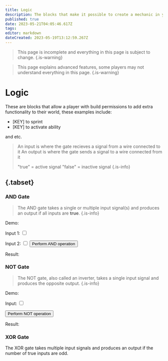 ```yaml
---
title: Logic
description: The blocks that make it possible to create a mechanic in your world
published: true
date: 2023-05-21T04:05:46.617Z
tags: 
editor: markdown
dateCreated: 2023-05-19T13:12:59.267Z
---
```


> This page is incomplete and everything in this page is subject to change.
{.is-warning}

> This page explains advanced features, some players may not understand everything in this page.
{.is-warning}

# Logic
These are blocks that allow a player with build permissions to add extra functionality to their world, these examples include:
- [KEY] to sprint
- [KEY] to activate ability

and etc.
> An input is where the gate recieves a signal from a wire connected to it
> An output is where the gate sends a signal to a wire connected from it
>
> "true" = active signal
> "false" = inactive signal
{.is-info}

## {.tabset}

### AND Gate
> The AND gate takes a single or multiple input signal(s) and produces an output if all inputs are **true**.
{.is-info}

Demo:
<div class="input-container">
<label for="AND_input1">Input 1:</label> <input type="checkbox" id="AND_input1" class="input">
  
<label for="AND_input2">Input 2:</label> <input type="checkbox" id="AND_input2" class="input">
<button id="performANDButton" class="button">Perform AND operation</button>
<p id="AND_result">Result:</p>
</div>

### NOT Gate
> The NOT gate, also called an inverter, takes a single input signal and produces the opposite output. 
{.is-info}

Demo:
<div class="input-container">
<label for="NOT_input1">Input:</label> <input type="checkbox" id="NOT_input1" class="input">
  
<button id="performNOTButton" class="button">Perform NOT operation</button>
<p id="NOT_result">Result:</p>
</div>

### XOR Gate
The XOR gate takes multiple input signals and produces an output if the number of true inputs are odd.